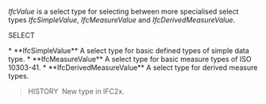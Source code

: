 _IfcValue_ is a select type for selecting between more specialised select types _IfcSimpleValue_, _IfcMeasureValue_ and _IfcDerivedMeasureValue_.

SELECT

\* \*\*IfcSimpleValue\*\* A select type for basic defined types of simple data type.
\* \*\*IfcMeasureValue\*\* A select type for basic measure types of ISO 10303-41.
\* \*\*IfcDerivedMeasureValue\*\* A select type for derived measure types.

> HISTORY&nbsp; New type in IFC2x.
